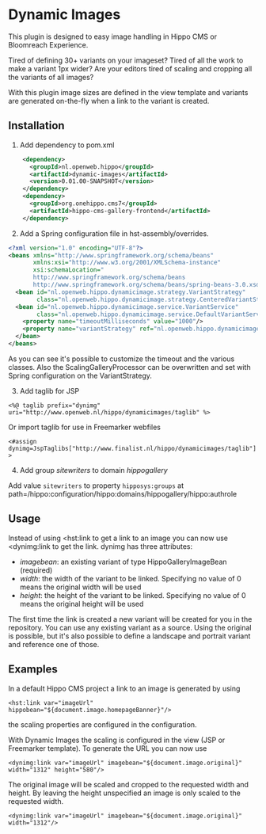 # Dynamic Images

This plugin is designed to easy image handling in Hippo CMS or Bloomreach Experience.

Tired of defining 30+ variants on your imageset? Tired of all the work to make a variant 1px wider? Are your editors tired of scaling and cropping all the variants of all images?

With this plugin image sizes are defined in the view template and variants are generated on-the-fly when a link to the variant is created.




## Installation
1. Add dependency to pom.xml
```xml    
    <dependency>
      <groupId>nl.openweb.hippo</groupId>
      <artifactId>dynamic-images</artifactId>
      <version>0.01.00-SNAPSHOT</version>
    </dependency>
    <dependency>
      <groupId>org.onehippo.cms7</groupId>
      <artifactId>hippo-cms-gallery-frontend</artifactId>
    </dependency>
```

2. Add a Spring configuration file in hst-assembly/overrides.
```xml
<?xml version="1.0" encoding="UTF-8"?>
<beans xmlns="http://www.springframework.org/schema/beans"
       xmlns:xsi="http://www.w3.org/2001/XMLSchema-instance"
       xsi:schemaLocation="
       http://www.springframework.org/schema/beans
       http://www.springframework.org/schema/beans/spring-beans-3.0.xsd">
  <bean id="nl.openweb.hippo.dynamicimage.strategy.VariantStrategy"
        class="nl.openweb.hippo.dynamicimage.strategy.CenteredVariantStrategy"/>
  <bean id="nl.openweb.hippo.dynamicimage.service.VariantService"
        class="nl.openweb.hippo.dynamicimage.service.DefaultVariantService">
    <property name="timeoutMilliseconds" value="1000"/>
    <property name="variantStrategy" ref="nl.openweb.hippo.dynamicimage.strategy.VariantStrategy"/>
  </bean>
</beans>
```
As you can see it's possible to customize the timeout and the various classes. Also the ScalingGalleryProcessor can be overwritten and set with Spring configuration on the VariantStrategy.

3. Add taglib for JSP
```
<%@ taglib prefix="dynimg" uri="http://www.openweb.nl/hippo/dynamicimages/taglib" %>
```
Or import taglib for use in Freemarker webfiles
```
<#assign dynimg=JspTaglibs["http://www.finalist.nl/hippo/dynamicimages/taglib"] >
```

4. Add group _sitewriters_ to domain _hippogallery_

Add value `sitewriters` to property `hipposys:groups` at path=/hippo:configuration/hippo:domains/hippogallery/hippo:authrole

## Usage

Instead of using <hst:link to get a link to an image you can now use <dynimg:link to get the link. 
dynimg has three attributes: 
- _imagebean_: an existing variant of type HippoGalleryImageBean (required)
- _width_: the width of the variant to be linked. Specifying no value of 0 means the original width will be used
- _height_: the height of the variant to be linked. Specifying no value of 0 means the original height will be used

The first time the link is created a new variant will be created for you in the repository. 
You can use any existing variant as a source. Using the original is possible, but it's also possible to define a 
landscape and portrait variant and reference one of those.

## Examples

In a default Hippo CMS project a link to an image is generated by using

`<hst:link var="imageUrl" hippobean="${document.image.homepageBanner}"/>`

the scaling properties are configured in the configuration.


With Dynamic Images the scaling is configured in the view (JSP or Freemarker template).
To generate the URL you can now use

`<dynimg:link var="imageUrl" imagebean="${document.image.original}" width="1312" height="580"/>`

The original image will be scaled and cropped to the requested width and height.
By leaving the height unspecified an image is only scaled to the requested width.

`<dynimg:link var="imageUrl" imagebean="${document.image.original}" width="1312"/>`


